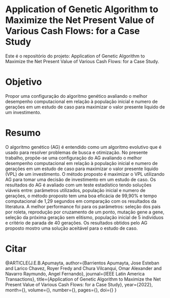 # Application of Genetic Algorithm to Maximize the Net Present Value of Various Cash Flows: for a Case Study
Este é o repositório do projeto: Application of Genetic Algorithm to Maximize the Net Present Value of Various Cash Flows: for a Case Study.
# Objetivo
Propor uma configuração do algoritmo genético avaliando o melhor desempenho computacional em relação à população inicial e numero de gerações em um estudo de caso para maximizar o valor presente liquido de um investimento.
# Resumo
O algoritmo genético (AG) é entendido como um algoritmo evolutivo que é usado para resolver problemas de busca e otimização. No presente trabalho, propõe-se uma configuração do AG avaliando o melhor desempenho computacional em relação à população inicial e numero de gerações em um estudo de caso para maximizar o valor presente liquido (VPL) de um investimento. O método proposto é maximizar o VPL utilizando AG para tomar uma decisão de investimento em um estudo de caso. Os resultados do AG é avaliado com um teste estadístico tendo soluções viáveis entre: parâmetros utilizados, população inicial e numero de gerações, o método proposto tem uma boa eficácia de 99,90% e tempo computacional de 1,29 segundos em comparação com os resultados da literatura. A melhor performance foi para os parâmetros: seleção dos pais por roleta, reprodução por cruzamento de um ponto, mutação gene a gene, seleção da próxima geração sem elitismo, população inicial de 5 indivíduos e critério de parada de 40 gerações. Os resultados obtidos pelo AG proposto mostro uma solução aceitável para o estudo de caso.
# Citar
@ARTICLE{J.E.B.Apumayta,
  author={Barrientos Apumayta, Jose Esteban and Larico Chavez, Royer Fredy and Chura Vilcanqui, Omar Alexander and Navarro Raymundo, Angel Fernando},
  journal={IEEE Latin America Transactions}, 
  title={Application of Genetic Algorithm to Maximize the Net Present Value of Various Cash Flows: for a Case Study}, 
  year={2022},
  month={},
  volume={},
  number={},
  pages={},
  doi={}
  }

